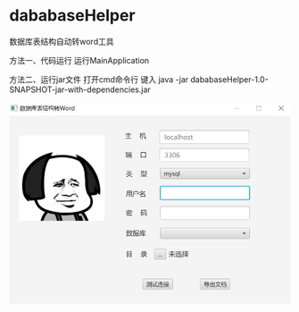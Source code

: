 # dababaseHelper
数据库表结构自动转word工具

方法一、代码运行
运行MainApplication

方法二、运行jar文件
打开cmd命令行
键入 java -jar dababaseHelper-1.0-SNAPSHOT-jar-with-dependencies.jar

![image](https://github.com/BugCui/dababaseHelper/blob/master/example.jpg)
 
